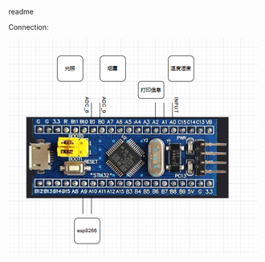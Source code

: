 readme



Connection:

![image-20250306133152685](readme.assets/image-20250306133152685-17412391664281.png)